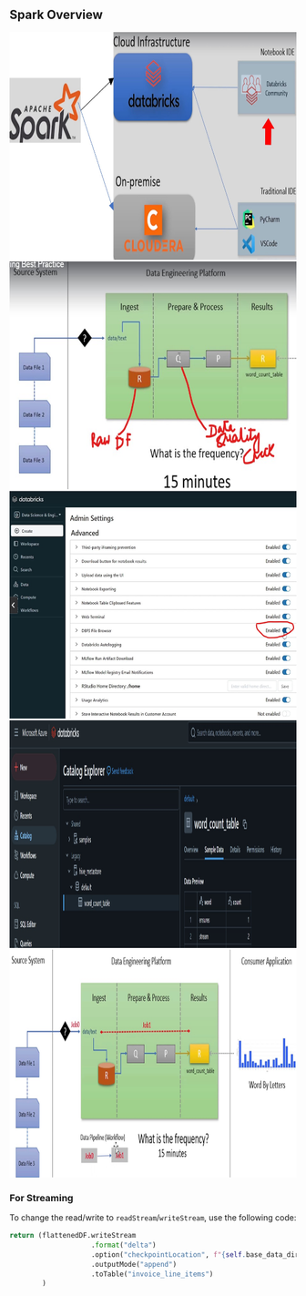 ## Spark Overview

<img src="images/01-platform.jpg" alt="Platform" width="600" height="400"/>
<img src="images/02-flow.jpg" alt="Flow" width="600" height="400"/>
<img src="images/03-admin-setting-to-see-the-files-databricks.jpg" alt="Admin Setting for DBFS files" width="600" height="400"/>
<img src="images/04-hivemetastore-delta-table.jpg" alt="Delta Table Location in Hive" width="600" height="400"/>
<img src="images/05-02-word-count-test-suite-flow.jpg" alt="Sequential Flow Spark Job" width="600" height="400"/>

### For Streaming

To change the read/write to `readStream`/`writeStream`, use the following code:

```python
return (flattenedDF.writeStream
                    .format("delta")
                    .option("checkpointLocation", f"{self.base_data_dir}/checkpoint/invoices")
                    .outputMode("append")
                    .toTable("invoice_line_items")
        )
```


